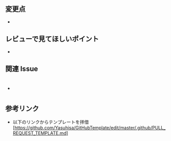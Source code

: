 ## 変更点
<!-- このプルリクエストの変更点を箇条書きで、この行の下から書いてください。 -->
- 


## レビューで見てほしいポイント
<!-- この行の下から書いてください。 -->
- 


## 関連 Issue
<!-- #1 と書くと Issue 1 へリンクされます。 -->
- #


## 参考リンク
<!-- [タイトル](URL) 書式でリンクになります。 -->
- 以下のリンクからテンプレートを拝借
[https://github.com/Yasuhisa/GitHubTemplate/edit/master/.github/PULL_REQUEST_TEMPLATE.md]
